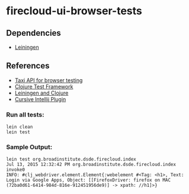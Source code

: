 # firecloud-ui-browser-tests

## Dependencies

* [Leiningen](http://leiningen.org/)

## References

* [Taxi API for browser testing](https://github.com/semperos/clj-webdriver/wiki/Introduction%3A-Taxi)
* [Clojure Test Framework](https://clojure.github.io/clojure/clojure.test-api.html)
* [Leiningen and Clojure](http://alexott.net/en/clojure/ClojureLein.html)
* [Cursive Intellij Plugin](https://cursiveclojure.com/userguide/index.html)

### Run all tests:

    lein clean
    lein test

### Sample Output:

    lein test org.broadinstitute.dsde.firecloud.index
    Jul 13, 2015 12:32:42 PM org.broadinstitute.dsde.firecloud.index invoke0
    INFO: #clj_webdriver.element.Element{:webelement #<Tag: <h1>, Text: Login via Google Apps, Object: [[FirefoxDriver: firefox on MAC (72ba0d61-6414-984d-816e-912451956de9)] -> xpath: //h1]>}

